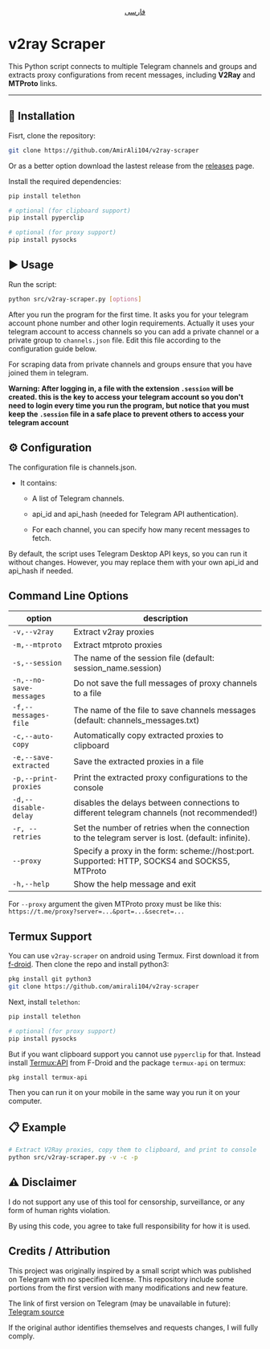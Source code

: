<p align="center">
  <a href="README-fa.md">فارسی</a>
</p>

# v2ray Scraper

This Python script connects to multiple Telegram channels and groups and extracts proxy configurations from recent messages, including **V2Ray** and **MTProto** links.

---

## 🚀 Installation

Fisrt, clone the repository:

```bash
git clone https://github.com/AmirAli104/v2ray-scraper
```

Or as a better option download the lastest release from the [releases](https://github.com/AmirAli104/v2ray-scraper/releases) page.

Install the required dependencies:

```bash
pip install telethon

# optional (for clipboard support)
pip install pyperclip

# optional (for proxy support)
pip install pysocks
```

## ▶️ Usage

Run the script:

```bash
python src/v2ray-scraper.py [options]
```

After you run the program for the first time. It asks you for your telegram account phone number and other login requirements.
Actually it uses your telegram account to access channels so you can add a private channel or a private group to `channels.json` file. Edit this file according to the configuration guide below.

For scraping data from private channels and groups ensure that you have joined them in telegram.

**Warning: After logging in, a file with the extension `.session` will be created. this is the key to access your telegram account so you don't need to login every time you run the program, but notice that you must keep the `.session` file in a safe place to prevent others to access your telegram account**

## ⚙️ Configuration

The configuration file is channels.json.

- It contains:

    - A list of Telegram channels.

    - api_id and api_hash (needed for Telegram API authentication).

    - For each channel, you can specify how many recent messages to fetch.

By default, the script uses Telegram Desktop API keys, so you can run it without changes.
However, you may replace them with your own api_id and api_hash if needed.

## Command Line Options

|option|description|
|------|------|
|`-v,--v2ray`|Extract v2ray proxies|
|`-m,--mtproto`|Extract mtproto proxies|
|`-s,--session`|The name of the session file (default: session_name.session)|
|`-n,--no-save-messages`|Do not save the full messages of proxy channels to a file|
|`-f,--messages-file`|The name of the file to save channels messages (default: channels_messages.txt)|
|`-c,--auto-copy`|Automatically copy extracted proxies to clipboard|
|`-e,--save-extracted`|Save the extracted proxies in a file|
|`-p,--print-proxies`|Print the extracted proxy configurations to the console|
|`-d,--disable-delay`|disables the delays between connections to different telegram channels (not recommended!)|
|`-r, --retries`|Set the number of retries when the connection to the telegram server is lost. (default: infinite).|
|`--proxy`|Specify a proxy in the form: scheme://host:port. Supported: HTTP, SOCKS4 and SOCKS5, MTProto|
|`-h,--help`|Show the help message and exit|

For `--proxy` argument the given MTProto proxy must be like this:
`https://t.me/proxy?server=...&port=...&secret=...`

## Termux Support

You can use `v2ray-scraper` on android using Termux. First download it from [f-droid](https://f-droid.org/packages/com.termux/).
Then clone the repo and install python3:

```bash
pkg install git python3
git clone https://github.com/amirali104/v2ray-scraper
```

Next, install `telethon`:

```bash
pip install telethon

# optional (for proxy support)
pip install pysocks
```

But if you want clipboard support you cannot use `pyperclip` for that. Instead install [Termux:API](https://f-droid.org/packages/com.termux.api/) from F-Droid and the package `termux-api` on termux:

```bash
pkg install termux-api
```

Then you can run it on your mobile in the same way you run it on your computer.

## 📋 Example

```bash
# Extract V2Ray proxies, copy them to clipboard, and print to console
python src/v2ray-scraper.py -v -c -p
```

## ⚠️ Disclaimer

I do not support any use of this tool for censorship, surveillance, or any form of human rights violation.

By using this code, you agree to take full responsibility for how it is used.

## Credits / Attribution

This project was originally inspired by a small script which was published on Telegram with no specified license.
This repository include some portions from the first version with many modifications and new feature.

The link of first version on Telegram (may be unavailable in future): [Telegram source](https://t.me/SoniaNotes/1015)

If the original author identifies themselves and requests changes, I will fully comply.

